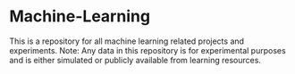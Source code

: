 # Machine-Learning
This is a repository for all machine learning related projects and experiments.
Note: Any data in this repository is for experimental purposes and is either simulated or publicly available from learning resources.
